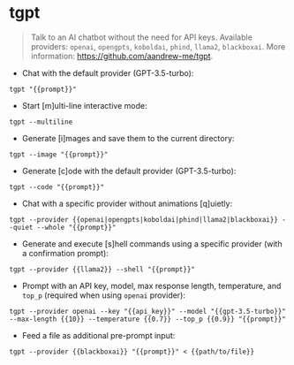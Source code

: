 # tgpt

> Talk to an AI chatbot without the need for API keys.
> Available providers: `openai`, `opengpts`, `koboldai`, `phind`, `llama2`, `blackboxai`.
> More information: <https://github.com/aandrew-me/tgpt>.

- Chat with the default provider (GPT-3.5-turbo):

`tgpt "{{prompt}}"`

- Start [m]ulti-line interactive mode:

`tgpt --multiline`

- Generate [i]mages and save them to the current directory:

`tgpt --image "{{prompt}}"`

- Generate [c]ode with the default provider (GPT-3.5-turbo):

`tgpt --code "{{prompt}}"`

- Chat with a specific provider without animations [q]uietly:

`tgpt --provider {{openai|opengpts|koboldai|phind|llama2|blackboxai}} --quiet --whole "{{prompt}}"`

- Generate and execute [s]hell commands using a specific provider (with a confirmation prompt):

`tgpt --provider {{llama2}} --shell "{{prompt}}"`

- Prompt with an API key, model, max response length, temperature, and `top_p` (required when using `openai` provider):

`tgpt --provider openai --key "{{api_key}}" --model "{{gpt-3.5-turbo}}" --max-length {{10}} --temperature {{0.7}} --top_p {{0.9}} "{{prompt}}"`

- Feed a file as additional pre-prompt input:

`tgpt --provider {{blackboxai}} "{{prompt}}" < {{path/to/file}}`
